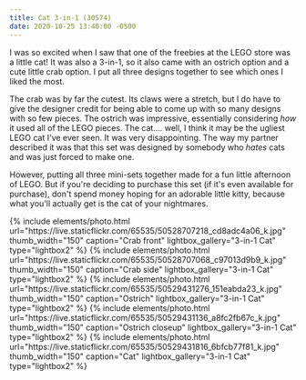 ```yaml
---
title: Cat 3-in-1 (30574)
date: 2020-10-25 13:40:00 -0500
---
```


I was so excited when I saw that one of the freebies at the LEGO store was a little cat! It was also a 3-in-1, so it also came with an ostrich option and a cute little crab option. I put all three designs together to see which ones I liked the most.

The crab was by far the cutest. Its claws were a stretch, but I do have to give the designer credit for being able to come up with so many designs with so few pieces. The ostrich was impressive, essentially considering _how_ it used all of the LEGO pieces. The cat.... well, I think it may be the ugliest LEGO cat I've ever seen. It was very disappointing. The way my partner described it was that this set was designed by somebody who _hates_ cats and was just forced to make one.

However, putting all three mini-sets together made for a fun little afternoon of LEGO. But if you're deciding to purchase this set (if it's even available for purchase), don't spend money hoping for an adorable little kitty, because what you'll actually get is the cat of your nightmares.

<div class="text-center">
  {% include elements/photo.html
      url="https://live.staticflickr.com/65535/50528707218_cd8adc4a06_k.jpg"
      thumb_width="150" caption="Crab front" lightbox_gallery="3-in-1 Cat" type="lightbox2"
  %}
  {% include elements/photo.html
      url="https://live.staticflickr.com/65535/50528707068_c97013d9b9_k.jpg"
      thumb_width="150" caption="Crab side" lightbox_gallery="3-in-1 Cat" type="lightbox2"
  %}
  {% include elements/photo.html
      url="https://live.staticflickr.com/65535/50529431276_151eabda23_k.jpg"
      thumb_width="150" caption="Ostrich" lightbox_gallery="3-in-1 Cat" type="lightbox2"
  %}
  {% include elements/photo.html
      url="https://live.staticflickr.com/65535/50529431136_a8fc2fb67c_k.jpg"
      thumb_width="150" caption="Ostrich closeup" lightbox_gallery="3-in-1 Cat" type="lightbox2"
  %}
  {% include elements/photo.html
      url="https://live.staticflickr.com/65535/50529431816_6bfcb77f81_k.jpg"
      thumb_width="150" caption="Cat" lightbox_gallery="3-in-1 Cat" type="lightbox2"
  %}
</div>
